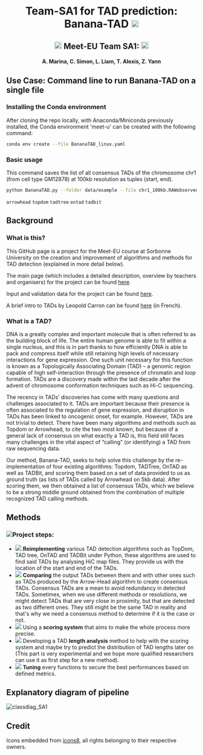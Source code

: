 <h1 align="center"> Team-SA1 for TAD prediction: Banana-TAD <img src="https://img.icons8.com/color/48/000000/banana.png" width="20"/> </h1>

<h2 align="center"><img src="https://img.icons8.com/external-justicon-flat-justicon/64/000000/external-france-countrys-flags-justicon-flat-justicon.png", width="20"/> Meet-EU Team SA1: <img src="https://img.icons8.com/external-justicon-flat-justicon/64/000000/external-france-countrys-flags-justicon-flat-justicon.png", width="20"/> </h2>
<h4 align="center"> A. Marina, C. Simon, L. Liam, T. Alexis, Z. Yann


## Use Case: Command line to run Banana-TAD on a single file
### Installing the Conda environment
After cloning the repo locally, with Anaconda/Miniconda previously installed, the Conda environment 'meet-u' can be created with the following command:
```bash
conda env create --file BananaTAD_linux.yaml
```
### Basic usage
This command saves the list of all consensus TADs of the chromosome chr1 (from cell type GM12878) at 100kb resolution as tuples (start, end).
```bash
python BananaTAD.py --folder data/example --file chr1_100kb.RAWobserved --cell_type GM12878 --resolution 100000 --chrom 1
```
`arrowhead` `topdom` `tadtree` `ontad` `tadbit`


## Background
### What is this?
This GitHub page is a project for the Meet-EU course at Sorbonne University on the creation and improvement of algorithms and methods for TAD detection (explained in more detail below).

The main page (which includes a detailed description, overview by teachers and organisers) for the project can be found [here](https://github.com/hdsu-bioquant/meet-eu-2021).

Input and validation data for the project can be found [here](http://www.lcqb.upmc.fr/meetu/).

A brief intro to TADs by Leopold Carron can be found [here](https://bioinfo-fr.net/quest-ce-quun-tad-topological-associated-domain) (in French).

### What is a TAD?
DNA is a greatly complex and important molecule that is often referred to as the building block of life. The entire human genome is able to fit within a single nucleus, and this is in part thanks to how efficiently DNA is able to pack and compress itself while still retaining high levels of necessary interactions for gene expression. One such unit necessary for this function is known as a Topologically Associating Domain (TAD) – a genomic region capable of high self-interaction through the presence of chromatin and loop formation. TADs are a discovery made within the last decade after the advent of chromosome conformation techniques such as Hi-C sequencing.

The recency in TADs’ discoveries has come with many questions and challenges associated to it. TADs are important because their presence is often associated to the regulation of gene expression, and disruption in TADs has been linked to oncogenic onset, for example. However, TADs are not trivial to detect. There have been many algorithms and methods such as Topdom or Arrowhead, to cite the two most known, but because of a general lack of consensus on what exactly a TAD is, this field still faces many challenges in the vital aspect of “calling” (or identifying) a TAD from raw sequencing data.

Our method, Banana-TAD, seeks to help solve this challenge by the re-implementation of four existing algorithms: Topdom, TADTree, OnTAD as well as TADBit, and scoring them based on a set of data provided to us as ground truth (as lists of TADs called by Arrowhead on 5kb data). After scoring them, we then obtained a list of consensus TADs, which we believe to be a strong middle ground obtained from the combination of multiple recognized TAD calling methods.

## Methods
### <img src="https://img.icons8.com/external-filled-outline-geotatah/40/000000/external-document-workmen-compensation-filled-outline-filled-outline-geotatah.png"/>Project steps:
- <img src="https://img.icons8.com/emoji/30/000000/telescope-.png"/> **Reimplementing** various TAD detection algorithms such as TopDom, TAD tree, OnTAD and TADBit under Python, these algorithms are used to find said TADs by analysing HiC map files. They provide us with the location of the start and end of the TADs.
- <img src="https://img.icons8.com/external-justicon-lineal-color-justicon/30/000000/external-hand-shake-woman-day-justicon-lineal-color-justicon.png"/> **Comparing** the output TADs between them and with other ones such as TADs produced by the Arrow-Head algorithm to create consensus TADs. Consensus TADs are a mean to avoid redundancy in detected TADs. Sometimes, when we use different methods or resolutions, we might detect TADs that are very close in proximity, but that are detected as two different ones. They still might be the same TAD in reality and that's why we need a consensus method to determine if it is the case or not. 
- <img src="https://img.icons8.com/emoji/30/000000/hundred-points.png"/> Using a **scoring system** that aims to make the whole process more precise.
- <img src="https://img.icons8.com/external-vitaliy-gorbachev-lineal-color-vitaly-gorbachev/30/000000/external-ruler-graphic-design-vitaliy-gorbachev-lineal-color-vitaly-gorbachev.png"/> Developing a TAD **length analysis** method to help with the scoring system and maybe try to predict the distribution of TAD lengths later on (This part is very experimental and we hope more qualified researchers can use it as first step for a new method).
- <img src="https://img.icons8.com/color/30/000000/vertical-settings-mixer--v1.png"/> **Tuning** every functions to secure the best performances based on defined metrics.

## Explanatory diagram of pipeline 
 ![classdiag_SA1](https://user-images.githubusercontent.com/44814359/151630467-5e9d1c63-66f3-4294-b2e6-4f15aef51cac.svg)

## Credit
Icons embedded from [icons8](https://icons8.com/), all rights belonging to their respective owners.
